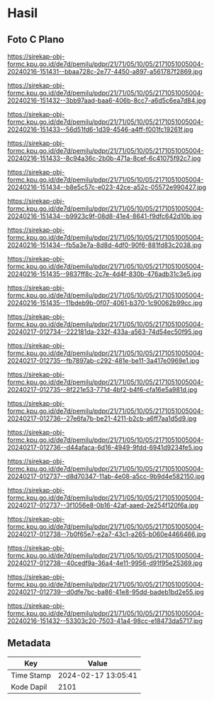 # Hasil

## Foto C Plano

https://sirekap-obj-formc.kpu.go.id/de7d/pemilu/pdpr/21/71/05/10/05/2171051005004-20240216-151431--bbaa728c-2e77-4450-a897-a561787f2869.jpg

https://sirekap-obj-formc.kpu.go.id/de7d/pemilu/pdpr/21/71/05/10/05/2171051005004-20240216-151432--3bb97aad-baa6-406b-8cc7-a6d5c6ea7d84.jpg

https://sirekap-obj-formc.kpu.go.id/de7d/pemilu/pdpr/21/71/05/10/05/2171051005004-20240216-151433--56d51fd6-1d39-4546-a4ff-f001fc19261f.jpg

https://sirekap-obj-formc.kpu.go.id/de7d/pemilu/pdpr/21/71/05/10/05/2171051005004-20240216-151433--8c94a36c-2b0b-471a-8cef-6c41075f92c7.jpg

https://sirekap-obj-formc.kpu.go.id/de7d/pemilu/pdpr/21/71/05/10/05/2171051005004-20240216-151434--b8e5c57c-e023-42ce-a52c-05572e990427.jpg

https://sirekap-obj-formc.kpu.go.id/de7d/pemilu/pdpr/21/71/05/10/05/2171051005004-20240216-151434--b9923c9f-08d8-41e4-8641-f9dfc642d10b.jpg

https://sirekap-obj-formc.kpu.go.id/de7d/pemilu/pdpr/21/71/05/10/05/2171051005004-20240216-151434--fb5a3e7a-8d8d-4df0-90f6-881fd83c2038.jpg

https://sirekap-obj-formc.kpu.go.id/de7d/pemilu/pdpr/21/71/05/10/05/2171051005004-20240216-151435--9837ff8c-2c7e-4d4f-830b-476adb31c3e5.jpg

https://sirekap-obj-formc.kpu.go.id/de7d/pemilu/pdpr/21/71/05/10/05/2171051005004-20240216-151435--11bdeb9b-0f07-4061-b370-1c90062b99cc.jpg

https://sirekap-obj-formc.kpu.go.id/de7d/pemilu/pdpr/21/71/05/10/05/2171051005004-20240217-012734--222181da-232f-433a-a563-74d54ec50f95.jpg

https://sirekap-obj-formc.kpu.go.id/de7d/pemilu/pdpr/21/71/05/10/05/2171051005004-20240217-012735--fb7897ab-c292-481e-be11-3a417e0969e1.jpg

https://sirekap-obj-formc.kpu.go.id/de7d/pemilu/pdpr/21/71/05/10/05/2171051005004-20240217-012735--8f221e53-771d-4bf2-b4f6-cfa16e5a981d.jpg

https://sirekap-obj-formc.kpu.go.id/de7d/pemilu/pdpr/21/71/05/10/05/2171051005004-20240217-012736--27e6fa7b-be21-4211-b2cb-a6ff7aa1d5d9.jpg

https://sirekap-obj-formc.kpu.go.id/de7d/pemilu/pdpr/21/71/05/10/05/2171051005004-20240217-012736--d44afaca-6d16-4949-9fdd-6941d9234fe5.jpg

https://sirekap-obj-formc.kpu.go.id/de7d/pemilu/pdpr/21/71/05/10/05/2171051005004-20240217-012737--d8d70347-11ab-4e08-a5cc-9b9d4e582150.jpg

https://sirekap-obj-formc.kpu.go.id/de7d/pemilu/pdpr/21/71/05/10/05/2171051005004-20240217-012737--3f1056e8-0b16-42af-aaed-2e254f120f6a.jpg

https://sirekap-obj-formc.kpu.go.id/de7d/pemilu/pdpr/21/71/05/10/05/2171051005004-20240217-012738--7b0f65e7-e2a7-43c1-a265-b060e4466466.jpg

https://sirekap-obj-formc.kpu.go.id/de7d/pemilu/pdpr/21/71/05/10/05/2171051005004-20240217-012738--40cedf9a-36a4-4e11-9956-d91f95e25369.jpg

https://sirekap-obj-formc.kpu.go.id/de7d/pemilu/pdpr/21/71/05/10/05/2171051005004-20240217-012739--d0dfe7bc-ba86-41e8-95dd-badeb1bd2e55.jpg

https://sirekap-obj-formc.kpu.go.id/de7d/pemilu/pdpr/21/71/05/10/05/2171051005004-20240216-151432--53303c20-7503-41a4-98cc-e18473da5717.jpg


## Metadata

| Key        | Value               |
| ---------- | ------------------- |
| Time Stamp | 2024-02-17 13:05:41 |
| Kode Dapil | 2101                |



